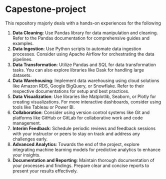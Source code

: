# Capestone-project

This repository majorly deals with a hands-on experiences for the following
1. **Data Cleaning**: Use Pandas library for data manipulation and cleaning. Refer to the Pandas documentation for comprehensive guides and examples.
2. **Data Ingestion**: Use Python scripts to automate data ingestion processes. Consider using Apache Airflow for orchestrating the data pipelines.
3. **Data Transformation**: Utilize Pandas and SQL for data transformation tasks. You can also explore libraries like Dask for handling large datasets.
4. **Data Warehousing**: Implement data warehousing using cloud solutions like Amazon RDS, Google BigQuery, or Snowflake. Refer to their respective documentations for setup and best practices.
5. **Data Visualization**: Use libraries like Matplotlib, Seaborn, or Plotly for creating visualizations. For more interactive dashboards, consider using tools like Tableau or Power BI.
6. **Collaboration**: Consider using version control systems like Git and platforms like GitHub or GitLab for collaborative work and code management.
7. **Interim Feedback**: Schedule periodic reviews and feedback sessions with your instructor or peers to stay on track and address any challenges early.
8. **Advanced Analytics**: Towards the end of the project, explore integrating machine learning models for predictive analytics to enhance your insights.
9. **Documentation and Reporting**: Maintain thorough documentation of your processes and findings. Prepare clear and concise reports to present your results effectively.
